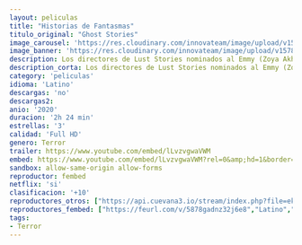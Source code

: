 ```yaml
---
layout: peliculas
title: "Historias de Fantasmas"
titulo_original: "Ghost Stories"
image_carousel: 'https://res.cloudinary.com/innovateam/image/upload/v1578281281/historias-fana-min_uxzka7.jpg'
image_banner: 'https://res.cloudinary.com/innovateam/image/upload/v1578281285/AAAABaTe39YLbRkWVNLtwvhqQCoPwhyxYNiVQoZzr8v60A3-j4ErXK7NxYqj31K-4N1cULc5eNWvHauHm44bYM9XmlCToWa7-min_ulst7x.jpg'
description: Los directores de Lust Stories nominados al Emmy (Zoya Akhtar, Anurag Kashyap, Dibakar Banerjee y Karan Johar) se reúnen para este cuarteto de suspenso.
description_corta: Los directores de Lust Stories nominados al Emmy (Zoya Akhtar, Anurag Kashyap, Dibakar Banerjee y Karan Johar) se reúnen para este cuarteto de suspenso
category: 'peliculas'
idioma: 'Latino'
descargas: 'no'
descargas2:
anio: '2020'
duracion: '2h 24 min'
estrellas: '3'
calidad: 'Full HD'
genero: Terror
trailer: https://www.youtube.com/embed/lLvzvgwaVWM
embed: https://www.youtube.com/embed/lLvzvgwaVWM?rel=0&amp;hd=1&border=0&wmode=opaque&enablejsapi=1&modestbranding=1&controls=1&showinfo=1
sandbox: allow-same-origin allow-forms
reproductor: fembed
netflix: 'si'
clasificacion: '+10'
reproductores_otros: ["https://api.cuevana3.io/stream/index.php?file=ek5lbm9xYWNrS0xYMTZLa2xNbkdvY3ZTb3BtZng4TGp6ZFpobGFMUGtOelcwcUZmbWRIVzRkakVuS0JnbEplcG1KUnNZSlRTMGViVTBxZGdsdEhPb3BYWnJJQ2VzSlBkMFphZlg2YlcwT1hGeXBoZ29OS1ZsdHJFbjV1WDBhWFkxOGVZYkdTWG1hbVZsV2RpYUpnPQ","Latino","https://gdriveplayer.co/embed2.php?link=cU%252B8ZEWk75Eu7fbpS4CKDwC%252F20zzISW4C%252BTGlny%252FB1A0Hnz66pfkoSEPyUIJug5uPxbMlYy%252BEbXHSB9Is7oPxR%252F85XohyiJzaxN3QhUX8XhXq5UymNnkro8DqTrWWedYsyt3MnQaN5yJ4z3db9pzqCj8kVxKidhJOuIgG43Yi0FeN1O0hdb0Aep0FAMRT72gA5orITYqdEicfeYzTp%252BwHy","Latino","https://mstream.website/423q1g3bsex5","Latino"]
reproductores_fembed: ["https://feurl.com/v/5878gadnz32j6e8","Latino","https://feurl.com/v/4mgy3fzw70m35k3","Latino","https://www.playembed.com/v/ny-npa2r1gqxdmn","Latino"]
tags:
- Terror
---
```














